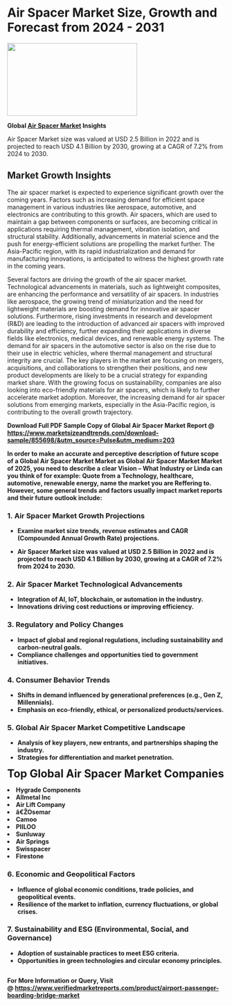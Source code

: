 <H1>Air Spacer Market Size, Growth and Forecast from 2024 - 2031</H1><img class="aligncenter size-medium wp-image-584254" src="https://thirdeyenews.in/wp-content/uploads/2024/09/Global-Market-Research-300x168.jpeg" alt="" width="300" height="168" /><p><strong>Global&nbsp;<a href="https://www.marketsizeandtrends.com/download-sample/855698/&amp;utm_source=Pulse&amp;utm_medium=203">Air Spacer Market</a> Insights</strong></p><p>Air Spacer Market size was valued at USD 2.5 Billion in 2022 and is projected to reach USD 4.1 Billion by 2030, growing at a CAGR of 7.2% from 2024 to 2030.</p><p><h2>Market Growth Insights</h2> <p>The air spacer market is expected to experience significant growth over the coming years. Factors such as increasing demand for efficient space management in various industries like aerospace, automotive, and electronics are contributing to this growth. Air spacers, which are used to maintain a gap between components or surfaces, are becoming critical in applications requiring thermal management, vibration isolation, and structural stability. Additionally, advancements in material science and the push for energy-efficient solutions are propelling the market further. The Asia-Pacific region, with its rapid industrialization and demand for manufacturing innovations, is anticipated to witness the highest growth rate in the coming years.</p> <p><strong></strong></p> <p>Several factors are driving the growth of the air spacer market. Technological advancements in materials, such as lightweight composites, are enhancing the performance and versatility of air spacers. In industries like aerospace, the growing trend of miniaturization and the need for lightweight materials are boosting demand for innovative air spacer solutions. Furthermore, rising investments in research and development (R&D) are leading to the introduction of advanced air spacers with improved durability and efficiency, further expanding their applications in diverse fields like electronics, medical devices, and renewable energy systems. The demand for air spacers in the automotive sector is also on the rise due to their use in electric vehicles, where thermal management and structural integrity are crucial. The key players in the market are focusing on mergers, acquisitions, and collaborations to strengthen their positions, and new product developments are likely to be a crucial strategy for expanding market share. With the growing focus on sustainability, companies are also looking into eco-friendly materials for air spacers, which is likely to further accelerate market adoption. Moreover, the increasing demand for air spacer solutions from emerging markets, especially in the Asia-Pacific region, is contributing to the overall growth trajectory. <p><strong></p><p><span class=""><strong>Download Full PDF Sample Copy of Global Air Spacer Market Report</strong> @ <a href="https://www.marketsizeandtrends.com/download-sample/855698/&amp;utm_source=Pulse&amp;utm_medium=203" target="_blank">https://www.marketsizeandtrends.com/download-sample/855698/&amp;utm_source=Pulse&amp;utm_medium=203</a></span></p><p>In order to make an accurate and perceptive description of future scope of a Global&nbsp;Air Spacer Market Market as Global&nbsp;Air Spacer Market Market of 2025, you need to describe a clear Vision &ndash; What Industry or Linda can you think of for example: Quote from a Technology, healthcare, automotive, renewable energy, name the market you are Reffering to. However, some general trends and factors usually impact market reports and their future outlook include:</p><h3>1.&nbsp;<strong>Air Spacer Market Growth Projections</strong></h3><ul><li>Examine market size trends, revenue estimates and CAGR (Compounded Annual Growth Rate) projections.</li><li><p>Air Spacer Market size was valued at USD 2.5 Billion in 2022 and is projected to reach USD 4.1 Billion by 2030, growing at a CAGR of 7.2% from 2024 to 2030.</p></li></ul><h3>2.&nbsp;<strong>Air Spacer Market Technological Advancements</strong></h3><ul><li>Integration of AI, IoT, blockchain, or automation in the industry.</li><li>Innovations driving cost reductions or improving efficiency.</li></ul><h3>3.&nbsp;<strong>Regulatory and Policy Changes</strong></h3><ul><li>Impact of global and regional regulations, including sustainability and carbon-neutral goals.</li><li>Compliance challenges and opportunities tied to government initiatives.</li></ul><h3>4.&nbsp;<strong>Consumer Behavior Trends</strong></h3><ul><li>Shifts in demand influenced by generational preferences (e.g., Gen Z, Millennials).</li><li>Emphasis on eco-friendly, ethical, or personalized products/services.</li></ul><h3>5.&nbsp;<strong>Global Air Spacer Market Competitive Landscape</strong></h3><ul><li>Analysis of key players, new entrants, and partnerships shaping the industry.</li><li>Strategies for differentiation and market penetration.</li></ul><p data-pm-slice="1 1 []"><span style="color: inherit; font-family: inherit; font-size: 25px;">Top Global Air Spacer Market Companies</span></p><div class="" data-test-id=""><p><li>Hygrade Components</li><li> Allmetal Inc</li><li> Air Lift Company</li><li> â€ŽOsemar</li><li> Camoo</li><li> PIILOO</li><li> Sunluway</li><li> Air Springs</li><li> Swisspacer</li><li> Firestone</li></p></div><h3>6.&nbsp;<strong>Economic and Geopolitical Factors</strong></h3><ul><li>Influence of global economic conditions, trade policies, and geopolitical events.</li><li>Resilience of the market to inflation, currency fluctuations, or global crises.</li></ul><h3>7.&nbsp;<strong>Sustainability and ESG (Environmental, Social, and Governance)</strong></h3><ul><li>Adoption of sustainable practices to meet ESG criteria.</li><li>Opportunities in green technologies and circular economy principles.</li></ul><h2><strong style="font-size: 14px;">For More Information or Query, Visit @&nbsp;</strong><a style="background-color: #ffffff; font-size: 14px;" href="https://www.marketsizeandtrends.com/report/air-spacer-market/" target="_blank">https://www.verifiedmarketreports.com/product/airport-passenger-boarding-bridge-market</a></h2>
